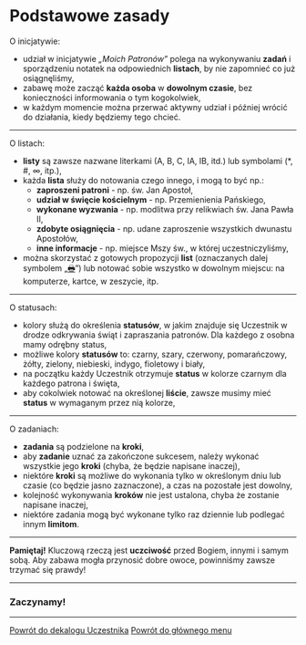 # Podstawowe zasady
O inicjatywie:
- udział w inicjatywie _„Moich Patronów”_  polega na wykonywaniu **zadań** i sporządzeniu notatek na odpowiednich **listach**, by nie zapomnieć co już osiągnęliśmy,
- zabawę może zacząć **każda osoba** w **dowolnym czasie**, bez konieczności informowania o tym kogokolwiek,
- w każdym momencie można przerwać aktywny udział i później wrócić do działania, kiedy będziemy tego chcieć.

---
O listach:
- **listy** są zawsze nazwane literkami (A, B, C, IA, IB, itd.) lub symbolami (\*, #, ∞, itp.),
- każda **lista** służy do notowania czego innego, i mogą to być np.:
  - **zaproszeni patroni** - np. św. Jan Apostoł,
  - **udział w święcie kościelnym** - np. Przemienienia Pańskiego,
  - **wykonane wyzwania** - np. modlitwa przy relikwiach św. Jana Pawła II,
  - **zdobyte osiągnięcia** - np. udane zaproszenie wszystkich dwunastu Apostołów,
  - **inne informacje** - np. miejsce Mszy św., w której uczestniczyliśmy,
- można skorzystać z gotowych propozycji **list** (oznaczanych dalej symbolem „[🖶](wszystkie_materialy_do_pobrania.md)”) lub notować sobie wszystko w dowolnym miejscu: na komputerze, kartce, w zeszycie, itp.

---
O statusach:
- kolory służą do określenia **statusów**, w jakim znajduje się Uczestnik w drodze odkrywania świąt i zapraszania patronów. Dla każdego z osobna mamy odrębny status,
- możliwe kolory **statusów** to: <span class="status status-black">czarny</span>, <span class="status status-gray">szary</span>, <span class="status status-red">czerwony</span>, <span class="status status-orange">pomarańczowy</span>, <span class="status status-yellow">żółty</span>, <span class="status status-green">zielony</span>, <span class="status status-blue">niebieski</span>, <span class="status status-indigo">indygo</span>, <span class="status status-violet">fioletowy</span> i <span class="status status-white">biały</span>,
- na początku każdy Uczestnik otrzymuje **status** w kolorze <span class="status status-black">czarnym</span> dla każdego patrona i święta,
- aby cokolwiek notować na określonej **liście**, zawsze musimy mieć **status** w wymaganym przez nią kolorze,

---
O zadaniach:
- **zadania** są podzielone na **kroki**,
- aby **zadanie** uznać za zakończone sukcesem, należy wykonać wszystkie jego **kroki** (chyba, że będzie napisane inaczej),
- niektóre **kroki** są możliwe do wykonania tylko w określonym dniu lub czasie (co będzie jasno zaznaczone), a czas na pozostałe jest dowolny,
- kolejność wykonywania **kroków** nie jest ustalona, chyba że zostanie napisane inaczej,
- niektóre zadania mogą być wykonane tylko raz dziennie lub podlegać innym **limitom**.

---
**Pamiętaj!** Kluczową rzeczą jest **uczciwość** przed Bogiem, innymi i samym sobą. Aby zabawa mogła przynosić dobre owoce, powinniśmy zawsze trzymać się prawdy!

---
### <div class="colored centered">Zaczynamy!</div>

---
[Powrót do dekalogu Uczestnika](dekalog_uczestnika.md)
[Powrót do głównego menu](index.md)
